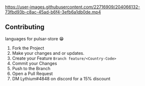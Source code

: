 https://user-images.githubusercontent.com/22716909/204066132-73fbd93b-c8ac-45ad-b6f4-3efb6a1db0de.mp4

## Contributing

languages for pulsar-store :grin:


1. Fork the Project
2. Make your changes and or updates.
3. Create your Feature `Branch feature/<Country-Code>`
4. Commit your Changes
5. Push to the Branch
6. Open a Pull Request
7. DM Lythium#4848 on discord for a 15% discount
